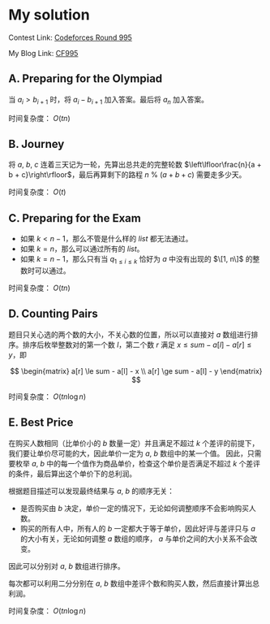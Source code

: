 # My solution
Contest Link: [Codeforces Round 995](https://codeforces.com/contest/2051)

My Blog Link: [CF995](https://blog.csdn.net/djhws144/article/details/144932791?sharetype=blogdetail&sharerId=144932791&sharerefer=PC&sharesource=djhws144&spm=1011.2480.3001.8118)

## A. Preparing for the Olympiad
当 $a_i > b_{i + 1}$ 时，将 $a_i - b_{i + 1}$ 加入答案。最后将 $a_n$ 加入答案。

时间复杂度： $O(tn)$

## B. Journey
将 $a$, $b$, $c$ 连着三天记为一轮，先算出总共走的完整轮数 $\left\lfloor\frac{n}{a + b + c}\right\rfloor$，最后再算剩下的路程 $n$ % $(a + b + c)$ 需要走多少天。

时间复杂度： $O(t)$

## C. Preparing for the Exam
- 如果 $k < n - 1$，那么不管是什么样的 $list$ 都无法通过。
- 如果 $k = n$，那么可以通过所有的 $list$。
- 如果 $k = n - 1$，那么只有当 $q_{1 \le i \le k}$ 恰好为 $a$ 中没有出现的 $\[1, n\]$ 的整数时可以通过。

时间复杂度： $O(tn)$

## D. Counting Pairs
题目只关心选的两个数的大小，不关心数的位置，所以可以直接对 $a$ 数组进行排序。排序后枚举整数对的第一个数 $l$，第二个数 $r$ 满足 $x \le sum - a[l] - a[r] \le y$，即

$$
\begin{matrix}
a[r] \le sum - a[l] - x \\ 
a[r] \ge sum - a[l] - y
\end{matrix}
$$

时间复杂度： $O(tn\log n)$

## E. Best Price
在购买人数相同（比单价小的 $b$ 数量一定）并且满足不超过 $k$ 个差评的前提下，我们要让单价尽可能的大，因此单价一定为 $a$, $b$ 数组中的某一个值。
因此，只需要枚举 $a$, $b$ 中的每一个值作为商品单价，检查这个单价是否满足不超过 $k$ 个差评的条件，最后算出这个单价下的总利润。

根据题目描述可以发现最终结果与 $a$, $b$ 的顺序无关：

- 是否购买由 $b$ 决定，单价一定的情况下，无论如何调整顺序不会影响购买人数。
- 购买的所有人中，所有人的 $b$ 一定都大于等于单价，因此好评与差评只与 $a$ 的大小有关，无论如何调整 $a$ 数组的顺序， $a$ 与单价之间的大小关系不会改变。

因此可以分别对 $a$, $b$ 数组进行排序。

每次都可以利用二分分别在 $a$, $b$ 数组中差评个数和购买人数，然后直接计算出总利润。

时间复杂度： $O(tn\log n)$
